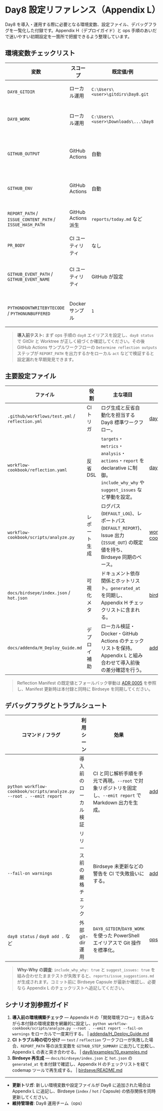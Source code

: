 # Day8 設定リファレンス（Appendix L）

Day8 を導入・運用する際に必要となる環境変数、設定ファイル、デバッグフラグを一覧化した付録です。Appendix H（デプロイガイド）と ops 手順のあいだで迷いやすい初期設定を一箇所で把握できるよう整理しています。

## 環境変数チェックリスト

| 変数 | スコープ | 既定値/例 | 説明 | 出典 |
| --- | --- | --- | --- | --- |
| `DAY8_GITDIR` | ローカル運用 | `C:\Users\<user>\gitdirs\Day8.git` | `.git` を外出しする運用で Git メタデータを束ねるための必須変数。 | [ops/04_ops.md](../day8/ops/04_ops.md) |
| `DAY8_WORK` | ローカル運用 | `C:\Users\<user>\Downloads\...\Day8` | ワークツリーのパス。`DAY8_GITDIR` とセットで Git 操作エイリアスから参照する。 | [ops/04_ops.md](../day8/ops/04_ops.md) |
| `GITHUB_OUTPUT` | GitHub Actions | 自動 | ステップ間で成果物パスを共有する GitHub 提供の予約変数。Day8 では反省レポートや Issue 下書きのパス共有に使用。 | [day8/examples/10_examples.md](../day8/examples/10_examples.md) |
| `GITHUB_ENV` | GitHub Actions | 自動 | 後続ステップへ環境変数を引き継ぐ。`REPORT_PATH` など Day8 専用の派生変数を書き込む。 | [day8/examples/10_examples.md](../day8/examples/10_examples.md) |
| `REPORT_PATH` / `ISSUE_CONTENT_PATH` / `ISSUE_HASH_PATH` | GitHub Actions 派生 | `reports/today.md` など | `GITHUB_OUTPUT`/`GITHUB_ENV` に流し込み、レポートの git add・Issue 草案コミットを安定化。 | [day8/examples/10_examples.md](../day8/examples/10_examples.md) |
| `PR_BODY` | CI ユーティリティ | なし | ガバナンスゲート検証時に Pull Request 本文を直接渡すための任意入力。 | [tools/ci/check_governance_gate.py](../../tools/ci/check_governance_gate.py) |
| `GITHUB_EVENT_PATH` / `GITHUB_EVENT_NAME` | CI ユーティリティ | GitHub が設定 | ガバナンスゲートがイベント JSON を解釈する際に利用。ローカル検証では未設定の場合があるため注意。 | [tools/ci/check_governance_gate.py](../../tools/ci/check_governance_gate.py) |
| `PYTHONDONTWRITEBYTECODE` / `PYTHONUNBUFFERED` | Docker サンプル | `1` | Appendix H の Dockerfile で使用。CI 用コンテナで `.pyc` 生成抑制とログ即時出力を保証。 | [addenda/H_Deploy_Guide.md](H_Deploy_Guide.md) |

> **導入前テスト:** まず ops 手順の `day8` エイリアスを設定し、`day8 status` で GitDir と Worktree が正しく紐づくか確認してください。その後 GitHub Actions サンプルワークフローの `Determine reflection outputs` ステップが `REPORT_PATH` を出力するかをローカル `act` などで検証すると設定漏れを早期発見できます。

## 主要設定ファイル

| ファイル | 役割 | 主な項目 | 出典 |
| --- | --- | --- | --- |
| `.github/workflows/test.yml` / `reflection.yml` | CI トリガ | ログ生成と反省自動化を担当する Day8 標準ワークフロー。 | [day8/spec/02_spec.md](../day8/spec/02_spec.md) |
| `workflow-cookbook/reflection.yaml` | 反省 DSL | `targets`・`metrics`・`analysis`・`actions`・`report` を declarative に制御。`include_why_why` や `suggest_issues` など挙動を設定。 | [day8/spec/02_spec.md](../day8/spec/02_spec.md) |
| `workflow-cookbook/scripts/analyze.py` | レポート生成 | ログパス (`DEFAULT_LOG`)、レポートパス (`DEFAULT_REPORT`)、Issue 出力 (`ISSUE_OUT`) の既定値を持ち、Birdseye 同期のベース。 | [workflow-cookbook/scripts/analyze.py](../../workflow-cookbook/scripts/analyze.py) |
| `docs/birdseye/index.json` / `hot.json` | 可視化メタ | ドキュメント依存関係とホットリスト。`generated_at` を同期し、Appendix H チェックリストに含まれる。 | [birdseye/README.md](../birdseye/README.md) |
| `docs/addenda/H_Deploy_Guide.md` | デプロイ補助 | ローカル検証・Docker・GitHub Actions のチェックリストを保持。Appendix L と組み合わせて導入前後の差分確認を行う。 | [addenda/H_Deploy_Guide.md](H_Deploy_Guide.md) |

> Reflection Manifest の既定値とフォールバック挙動は [ADR 0005](../adr/0005-reflection-manifest.md) を参照し、Manifest 更新時は本付録と同時に Birdseye を同期してください。

## デバッグフラグとトラブルシュート

| コマンド / フラグ | 利用シーン | 効果 | 出典 |
| --- | --- | --- | --- |
| `python workflow-cookbook/scripts/analyze.py --root . --emit report` | 導入前のローカル検証 | CI と同じ解析手順を手元で再現。`--root` で対象リポジトリを固定し、`--emit report` で Markdown 出力を生成。 | [addenda/H_Deploy_Guide.md](H_Deploy_Guide.md) |
| `--fail-on warnings` | リリース前の厳格チェック | Birdseye 未更新などの警告を CI で失敗扱いにする。 | [addenda/H_Deploy_Guide.md](H_Deploy_Guide.md) |
| `day8 status` / `day8 add .` など | 外部 git-dir 運用 | `DAY8_GITDIR`/`DAY8_WORK` を使った PowerShell エイリアスで Git 操作を標準化。 | [ops/04_ops.md](../day8/ops/04_ops.md) |

> **Why-Why の調査**: `include_why_why: true` と `suggest_issues: true` を組み合わせたままテストが失敗すると、`reports/issue_suggestions.md` が生成されます。コミット前に Birdseye Capsule が最新か確認し、必要なら Appendix L のチェックリストへ追記してください。

## シナリオ別参照ガイド

1. **導入前の環境構築チェック** — Appendix H の「開発環境フロー」を読みながら本付録の環境変数を網羅的に設定し、`python workflow-cookbook/scripts/analyze.py --root . --emit report --fail-on warnings` をローカルで一度実行する。 | [addenda/H_Deploy_Guide.md](H_Deploy_Guide.md)
2. **CI トラブル時の切り分け** — `test` / `reflection` ワークフローが失敗した場合、`REPORT_PATH` 等の派生変数を `GITHUB_STEP_SUMMARY` に出力して比較し、Appendix L の表と突き合わせる。 | [day8/examples/10_examples.md](../day8/examples/10_examples.md)
3. **Birdseye 再生成** — `docs/birdseye/index.json` と `hot.json` の `generated_at` を本付録で確認し、Appendix H のチェックリストを経て codemap ツールで再生成する。 | [birdseye/README.md](../birdseye/README.md)

---

- **更新トリガ**: 新しい環境変数や設定ファイルが Day8 に追加された場合は Appendix L に追記し、Birdseye (`index` / `hot` / Capsule) の依存関係を同時更新してください。
- **維持管理者**: Day8 運用チーム（ops）
